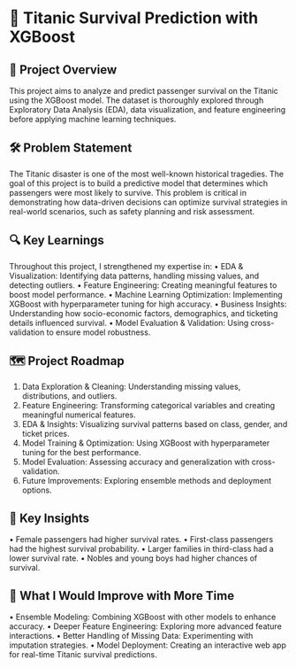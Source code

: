  # 🚢 Titanic Survival Prediction with XGBoost
## 📌 Project Overview
This project aims to analyze and predict passenger survival on the Titanic using the XGBoost model. The dataset is thoroughly explored through Exploratory Data Analysis (EDA), data visualization, and feature engineering before applying machine learning techniques.
## 🛠 Problem Statement
The Titanic disaster is one of the most well-known historical tragedies. The goal of this project is to build a predictive model that determines which passengers were most likely to survive. This problem is critical in demonstrating how data-driven decisions can optimize survival strategies in real-world scenarios, such as safety planning and risk assessment.
## 🔍 Key Learnings
Throughout this project, I strengthened my expertise in:
•	EDA & Visualization: Identifying data patterns, handling missing values, and detecting outliers.
•	Feature Engineering: Creating meaningful features to boost model performance.
•	Machine Learning Optimization: Implementing XGBoost with hyperparameter tuning for high accuracy.
•	Business Insights: Understanding how socio-economic factors, demographics, and ticketing details influenced survival.
•	Model Evaluation & Validation: Using cross-validation to ensure model robustness.
## 🗺 Project Roadmap
1.	Data Exploration & Cleaning: Understanding missing values, distributions, and outliers.
2.	Feature Engineering: Transforming categorical variables and creating meaningful numerical features.
3.	EDA & Insights: Visualizing survival patterns based on class, gender, and ticket prices.
4.	Model Training & Optimization: Using XGBoost with hyperparameter tuning for the best performance.
5.	Model Evaluation: Assessing accuracy and generalization with cross-validation.
6.	Future Improvements: Exploring ensemble methods and deployment options.
## 📌 Key Insights
•	Female passengers had higher survival rates.
•	First-class passengers had the highest survival probability.
•	Larger families in third-class had a lower survival rate.
•	Nobles and young boys had higher chances of survival.
## 🚀 What I Would Improve with More Time
•	Ensemble Modeling: Combining XGBoost with other models to enhance accuracy.
•	Deeper Feature Engineering: Exploring more advanced feature interactions.
•	Better Handling of Missing Data: Experimenting with imputation strategies.
•	Model Deployment: Creating an interactive web app for real-time Titanic survival predictions.
